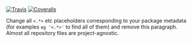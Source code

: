 # <name>

[![Travis](https://img.shields.io/travis/okfn/<repo>/master.svg)](https://travis-ci.org/okfn/<repo>)
[![Coveralls](http://img.shields.io/coveralls/okfn/<repo>/master.svg)](https://coveralls.io/r/okfn/<repo>?branch=master)

Change all `<.*>` etc placeholders corresponding to your package metadata (for examples `ag '<.*>'` to find all of them) and remove this paragraph. Almost all repository files are project-agnostic.
